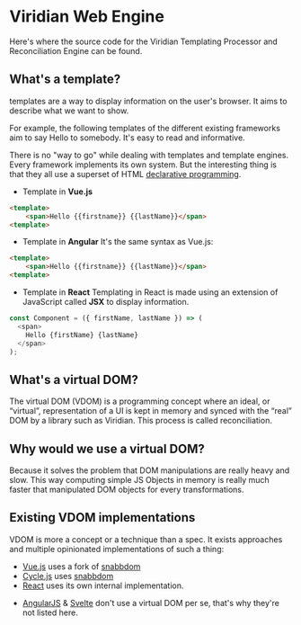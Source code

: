 # Viridian Web Engine

Here's where the source code for the Viridian Templating Processor and Reconciliation Engine can be found.

## What's a **template**?
templates are a way to display information on the user's browser. It aims to describe what we want to show.

For example, the following templates of the different existing frameworks aim to say Hello to somebody. It's easy to read and informative.

There is no "way to go" while dealing with templates and template engines. Every framework implements its own system. But the interesting thing is that they all use a superset of HTML [declarative programming](https://stackoverflow.com/questions/129628/what-is-declarative-programming).

* Template in **Vue.js**
```html
<template>
	<span>Hello {{firstname}} {{lastName}}</span>
<template>
```

* Template in **Angular**
It's the same syntax as Vue.js:
```html
<template>
	<span>Hello {{firstname}} {{lastName}}</span>
<template>
```

* Template in **React**
Templating in React is made using an extension of JavaScript called **JSX** to display information.
```javascript
const Component = ({ firstName, lastName }) => (
  <span>
    Hello {firstName} {lastName}
  </span>
);
```

## What's a **virtual DOM**?
The virtual DOM (VDOM) is a programming concept where an ideal, or “virtual”, representation of a UI is kept in memory and synced with the “real” DOM by a library such as Viridian. This process is called reconciliation.

## Why would we use a virtual DOM?
Because it solves the problem that DOM manipulations are really heavy and slow. 
This way computing simple JS Objects in memory is really much faster that manipulated DOM objects for every transformations.

## Existing VDOM implementations
VDOM is more a concept or a technique than a spec. It exists approaches and multiple opinionated implementations of such a thing:
- [Vue.js](https://vuejs.org/) uses a fork of [snabbdom](https://github.com/snabbdom/snabbdom)
- [Cycle.js](https://cycle.js.org/) uses [snabbdom](https://github.com/snabbdom/snabbdom)
- [React](https://reactjs.org/) uses its own internal implementation.

* [AngularJS](https://angularjs.org/) & [Svelte](https://svelte.dev/) don't use a virtual DOM per se, that's why they're not listed here.
